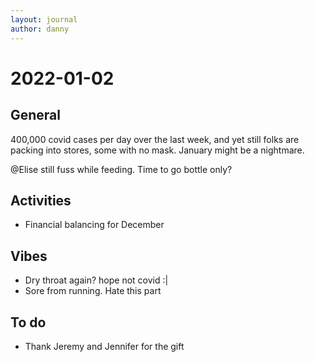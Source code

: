 ```yaml
---
layout: journal
author: danny
---
```


# 2022-01-02

## General

400,000 covid cases per day over the last week, and yet still folks are packing into stores, some with no mask. January might be a nightmare.

@Elise still fuss while feeding. Time to go bottle only?

## Activities

- Financial balancing for December

## Vibes

- Dry throat again? hope not covid :|
- Sore from running. Hate this part 

## To do

- Thank Jeremy and Jennifer for the gift
